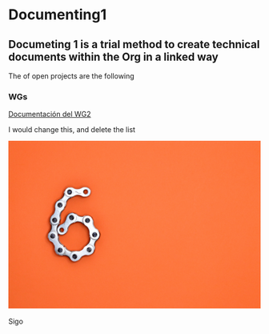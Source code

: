 # Documenting1

## Documeting 1 is a trial method to create technical documents within the Org in a linked way

The of open projects are the following


### WGs

[Documentación del WG2](docs/WG2.md)



I would change this, and delete the list

![Imagen1](./pexels-miguel-á-padriñán-1061137.jpg)

Sigo 
